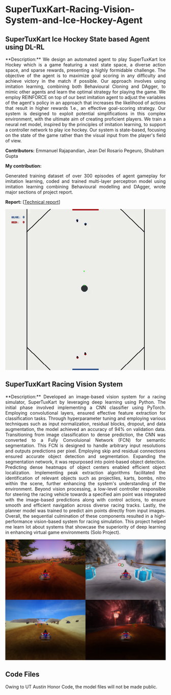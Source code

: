 # SuperTuxKart-Racing-Vision-System-and-Ice-Hockey-Agent

## SuperTuxKart Ice Hockey State based Agent using DL-RL

<p align="justify"> 
**Description:**
We design an automated agent to play SuperTuxKart Ice Hockey which is a game featuring a vast state space, a diverse action space, and sparse rewards, presenting a highly formidable challenge. The objective of the agent is to maximize goal scoring in any difficulty and achieve victory in the match if possible. Our approach involves using imitation learning, combining both Behavioural Cloning and DAgger, to mimic other agents and learn the optimal strategy for playing the game. We employ REINFORCE on top of our best imitation agent to adjust the variables of the agent's policy in an approach that increases the likelihood of actions that result in higher rewards 1.e., an effective goal-scoring strategy. Our system is designed to exploit potential simplifications in this complex environment, with the ultimate aim of creating proficient players. We train a neural net model, inspired by the principles of imitation learning, to support a controller network to play ice hockey. Our system is state-based, focusing on the state of the game rather than the visual input from the player's field of view. </p>

**Contributors:** Emmanuel Rajapandian, Jean Del Rosario Pegeuro, Shubham Gupta

**My contribution:**
<p align="justify"> 
Generated training dataset of over 300 episodes of agent gameplay for imitation learning, coded and trained multi-layer perceptron model using imitation learning combining Behavioural modelling and DAgger, wrote major sections of project report.</p>

**Report:** [[Technical report](https://github.com/emmanuelrajapandian/emmanuelrajapandian.github.io/blob/main/files/Project%20Report.pdf)]

<p align="center">
  <img src="tournament-run.gif" alt="animated" />
</p>

## SuperTuxKart Racing Vision System

<p align="justify"> 
**Description:**
Developed an image-based vision system for a racing simulator, SuperTuxKart by leveraging deep learning using Python. The initial phase involved implementing a CNN classifier using PyTorch. Employing convolutional layers, ensured effective feature extraction for classification tasks. Through hyperparameter tuning and employing various techniques such as input normalization, residual blocks, dropout, and data augmentation, the model achieved an accuracy of 94% on validation data. Transitioning from image classification to dense prediction, the CNN was converted to a Fully Convoluional Network (FCN) for semantic segmentation. This FCN is designed to handle arbitrary input resolutions and outputs predictions per pixel. Employing skip and residual connections ensured accurate object detection and segmentation. Expanding the segmentation network, it was repurposed into point-based object detection. Predicting dense heatmaps of object centers enabled efficient object localization. Implementing peak extraction algorithms facilitated the identification of relevant objects such as projectiles, karts, bombs, nitro within the scene, further enhancing the system's understanding of the environment. Beyond vision processing, a low-level controller responsible for steering the racing vehicle towards a specified aim point was integrated with the image-based predictions along with control actions, to ensure smooth and efficient navigation across diverse racing tracks. Lastly, the planner model was trained to predict aim points directly from input images. Overall, the sequential culmination of these components resulted in a high-performance vision-based system for racing simulation. This project helped me learn lot about systems that showcase the superiority of deep learning in enhancing virtual game environments (Solo Project). </p>

<p align="center">
  <img src="vision-supertuxkart.png" alt="animated" />
</p>



## Code Files
Owing to UT Austin Honor Code, the model files will not be made public.
